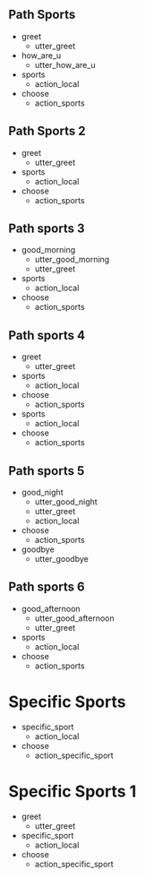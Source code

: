 ## Path Sports
* greet 
    - utter_greet
* how_are_u
    - utter_how_are_u
* sports
    - action_local
* choose
    - action_sports

## Path Sports 2
* greet 
    - utter_greet
* sports
    - action_local
* choose
    - action_sports

## Path sports 3
* good_morning
    - utter_good_morning
    - utter_greet
* sports
    - action_local
* choose
    - action_sports

## Path sports 4
* greet
    - utter_greet
* sports
    - action_local
* choose
    - action_sports
* sports
    - action_local
* choose
    - action_sports

## Path sports 5
* good_night
    - utter_good_night
    - utter_greet
    - action_local
* choose
    - action_sports
* goodbye
    - utter_goodbye

## Path sports 6
* good_afternoon
    - utter_good_afternoon
    - utter_greet
* sports
    - action_local
* choose
    - action_sports

# Specific Sports
* specific_sport
    - action_local
* choose
    - action_specific_sport

# Specific Sports 1
* greet
    - utter_greet
* specific_sport
    - action_local
* choose 
    - action_specific_sport